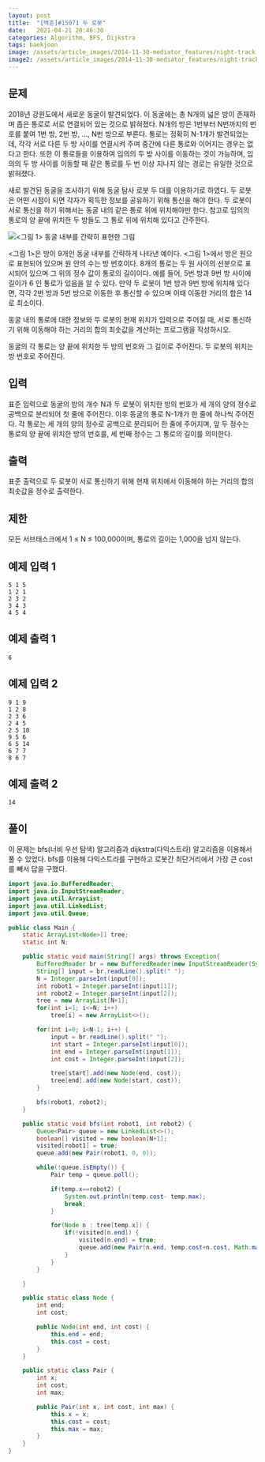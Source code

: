 ```yaml
---
layout: post
title:  "[백준]#15971 두 로봇"
date:   2021-04-21 20:46:30
categories: Algorithm, BFS, Dijkstra
tags: baekjoon
image: /assets/article_images/2014-11-30-mediator_features/night-track.JPG
image2: /assets/article_images/2014-11-30-mediator_features/night-track-mobile.JPG
---
```


문제
--------------------

2018년 강원도에서 새로운 동굴이 발견되었다. 이 동굴에는 총 N개의 넓은 방이 존재하며 좁은 통로로 서로 연결되어 있는 것으로 밝혀졌다. N개의 방은 1번부터 N번까지의 번호를 붙여 1번 방, 2번 방, …, N번 방으로 부른다. 통로는 정확히 N-1개가 발견되었는데, 각각 서로 다른 두 방 사이를 연결시켜 주며 중간에 다른 통로와 이어지는 경우는 없다고 한다. 또한 이 통로들을 이용하여 임의의 두 방 사이를 이동하는 것이 가능하며, 임의의 두 방 사이를 이동할 때 같은 통로를 두 번 이상 지나지 않는 경로는 유일한 것으로 밝혀졌다.

새로 발견된 동굴을 조사하기 위해 동굴 탐사 로봇 두 대를 이용하기로 하였다. 두 로봇은 어떤 시점이 되면 각자가 획득한 정보를 공유하기 위해 통신을 해야 한다. 두 로봇이 서로 통신을 하기 위해서는 동굴 내의 같은 통로 위에 위치해야만 한다. 참고로 임의의 통로의 양 끝에 위치한 두 방들도 그 통로 위에 위치해 있다고 간주한다.

![<그림 1> 동굴 내부를 간략히 표현한 그림](https://upload.acmicpc.net/869fb1ce-7817-43c3-8a8a-f7b5bcadc911/-/preview/ "<그림 1> 동굴 내부를 간략히 표현한 그림")

<그림 1>은 방이 9개인 동굴 내부를 간략하게 나타낸 예이다. <그림 1>에서 방은 원으로 표현되어 있으며 원 안의 수는 방 번호이다. 8개의 통로는 두 원 사이의 선분으로 표시되어 있으며 그 위의 정수 값이 통로의 길이이다. 예를 들어, 5번 방과 9번 방 사이에 길이가 6 인 통로가 있음을 알 수 있다. 만약 두 로봇이 1번 방과 9번 방에 위치해 있다면, 각각 2번 방과 5번 방으로 이동한 후 통신할 수 있으며 이때 이동한 거리의 합은 14로 최소이다.

동굴 내의 통로에 대한 정보와 두 로봇의 현재 위치가 입력으로 주어질 때, 서로 통신하기 위해 이동해야 하는 거리의 합의 최솟값을 계산하는 프로그램을 작성하시오.

동굴의 각 통로는 양 끝에 위치한 두 방의 번호와 그 길이로 주어진다. 두 로봇의 위치는 방 번호로 주어진다.

입력
---------------------------

표준 입력으로 동굴의 방의 개수 N과 두 로봇이 위치한 방의 번호가 세 개의 양의 정수로 공백으로 분리되어 첫 줄에 주어진다. 이후 동굴의 통로 N-1개가 한 줄에 하나씩 주어진다. 각 통로는 세 개의 양의 정수로 공백으로 분리되어 한 줄에 주어지며, 앞 두 정수는 통로의 양 끝에 위치한 방의 번호를, 세 번째 정수는 그 통로의 길이를 의미한다.

출력
----------------

표준 출력으로 두 로봇이 서로 통신하기 위해 현재 위치에서 이동해야 하는 거리의 합의 최솟값을 정수로 출력한다.

제한
------------

모든 서브태스크에서 1 ≤ N ≤ 100,000이며, 통로의 길이는 1,000을 넘지 않는다.

예제 입력 1 
----------------------

```
5 1 5
1 2 1
2 3 2
3 4 3
4 5 4
```

예제 출력 1 
------------------------

```
6
```

예제 입력 2
----------------------

```
9 1 9
1 2 8
2 3 6
2 4 5
2 5 10
9 5 6
6 5 14
6 7 7
8 6 7
```

예제 출력 2
------------------------

```
14
```

풀이
--------------------------

이 문제는 bfs(너비 우선 탐색) 알고리즘과 dijkstra(다익스트라) 알고리즘을 이용해서 풀 수 있었다. bfs를 이용해 다익스트라를 구현하고 로봇간 최단거리에서 가장 큰 cost를 빼서 답을 구했다.

```java
import java.io.BufferedReader;
import java.io.InputStreamReader;
import java.util.ArrayList;
import java.util.LinkedList;
import java.util.Queue;

public class Main {
    static ArrayList<Node>[] tree;
    static int N;

    public static void main(String[] args) throws Exception{
        BufferedReader br = new BufferedReader(new InputStreamReader(System.in));
        String[] input = br.readLine().split(" ");
        N = Integer.parseInt(input[0]);
        int robot1 = Integer.parseInt(input[1]);
        int robot2 = Integer.parseInt(input[2]);
        tree = new ArrayList[N+1];
        for(int i=1; i<=N; i++)
            tree[i] = new ArrayList<>();

        for(int i=0; i<N-1; i++) {
            input = br.readLine().split(" ");
            int start = Integer.parseInt(input[0]);
            int end = Integer.parseInt(input[1]);
            int cost = Integer.parseInt(input[2]);

            tree[start].add(new Node(end, cost));
            tree[end].add(new Node(start, cost));
        }

        bfs(robot1, robot2);
    }

    public static void bfs(int robot1, int robot2) {
        Queue<Pair> queue = new LinkedList<>();
        boolean[] visited = new boolean[N+1];
        visited[robot1] = true;
        queue.add(new Pair(robot1, 0, 0));

        while(!queue.isEmpty()) {
            Pair temp = queue.poll();

            if(temp.x==robot2) {
                System.out.println(temp.cost- temp.max);
                break;
            }

            for(Node n : tree[temp.x]) {
                if(!visited[n.end]) {
                    visited[n.end] = true;
                    queue.add(new Pair(n.end, temp.cost+n.cost, Math.max(temp.max, n.cost)));
                }
            }
        }

    }

    public static class Node {
        int end;
        int cost;

        public Node(int end, int cost) {
            this.end = end;
            this.cost = cost;
        }
    }

    public static class Pair {
        int x;
        int cost;
        int max;

        public Pair(int x, int cost, int max) {
            this.x = x;
            this.cost = cost;
            this.max = max;
        }
    }
}
```
